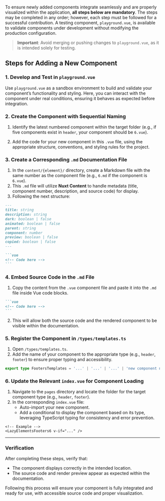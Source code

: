 To ensure newly added components integrate seamlessly and are properly visualized within the application, **all steps below are mandatory**. The steps may be completed in any order; however, each step must be followed for a successful contribution. A testing component, `playground.vue`, is available to validate components under development without modifying the production configuration.

> **Important**: Avoid merging or pushing changes to `playground.vue`, as it is intended solely for testing.

## Steps for Adding a New Component

### 1. Develop and Test in `playground.vue`

Use `playground.vue` as a sandbox environment to build and validate your component’s functionality and styling. Here, you can interact with the component under real conditions, ensuring it behaves as expected before integration.

### 2. Create the Component with Sequential Naming

1. Identify the latest numbered component within the target folder (e.g., if five components exist in `header`, your component should be `6.vue`).

2. Add the code for your new component in this `.vue` file, using the appropriate structure, conventions, and styling rules for the project.

### 3. Create a Corresponding `.md` Documentation File

1. In the `content/{element}/` directory, create a Markdown file with the same number as the component file (e.g., `6.md` if the component is `6.vue`).
2. This `.md` file will utilize **Nuxt Content** to handle metadata (title, component number, description, and source code) for display.
3. Following the next structure:

````md
---
title: string
description: string
dark: boolean | false
animated: boolean | false
parent: string
component: number
preview: boolean | false
copied: boolean | false
---

```vue
<!-- Code here -->
```
````

### 4. Embed Source Code in the `.md` File

1. Copy the content from the `.vue` component file and paste it into the `.md` file inside Vue code blocks.

````md
```vue
<!-- Code here -->
```
````

2. This will allow both the source code and the rendered component to be visible within the documentation.

### 5. Register the Component in `/types/templates.ts`

1. Open `/types/templates.ts`.
2. Add the name of your component to the appropriate type (e.g., `header`, `footer`) to ensure proper typing and accessibility.

```ts
export type FootersTemplates = '...' | '...' | '...' | 'new component name'
```

### 6. Update the Relevant `index.vue` for Component Loading

1. Navigate to the `pages` directory and locate the folder for the target component type (e.g., `header`, `footer`).
2. In the corresponding `index.vue` file:
   - Auto-import your new component.
   - Add a conditional to display the component based on its type, leveraging TypeScript typing for consistency and error prevention.

```vue
<!-- Example -->
<LazyElementsFooters6 v-if="..." />
```

---

### Verification

After completing these steps, verify that:

- The component displays correctly in the intended location.
- The source code and render preview appear as expected within the documentation.

Following this process will ensure your component is fully integrated and ready for use, with accessible source code and proper visualization.
